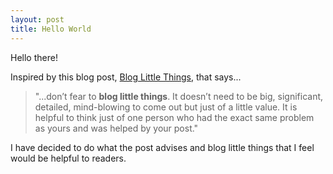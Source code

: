 ```yaml
---
layout: post
title: Hello World
---
```


Hello there!

Inspired by this blog post, [Blog Little Things](http://coffeecoder.net/blog/blog-little-things/), that says...

> "...don’t fear to **blog little things**. It doesn’t need to be big, significant, detailed, mind-blowing to come out but just of a little value. It is helpful to think just of one person who had the exact same problem as yours and was helped by your post."

I have decided to do what the post advises and blog little things that I feel would be helpful to readers.